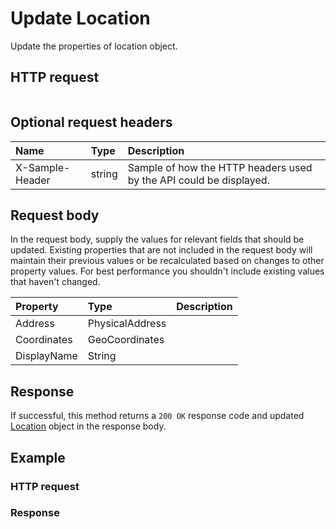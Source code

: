 # Update Location

Update the properties of location object.
## HTTP request
```http

```

## Optional request headers
| Name       | Type | Description|
|:-----------|:------|:----------|
| X-Sample-Header  | string  | Sample of how the HTTP headers used by the API could be displayed.|

## Request body
In the request body, supply the values for relevant fields that should be updated. Existing properties that are not included in the request body will maintain their previous values or be recalculated based on changes to other property values. For best performance you shouldn't include existing values that haven't changed.

| Property	   | Type	|Description|
|:---------------|:--------|:----------|
|Address|PhysicalAddress||
|Coordinates|GeoCoordinates||
|DisplayName|String||

## Response
If successful, this method returns a `200 OK` response code and updated [Location](../resources/location.md) object in the response body.
## Example
### HTTP request
### Response
